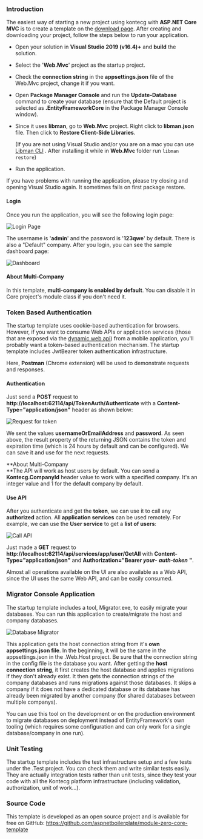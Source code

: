 ### Introduction

The easiest way of starting a new project using kontecg with **ASP.NET Core MVC** is to create a template on the [download page](/Templates). After creating and downloading your project, follow the steps below to run your application.

-   Open your solution in **Visual Studio 2019 (v16.4)+** and **build**
    the solution.
    
- Select the '**Web.Mvc**' project as the startup project.

- Check the **connection string** in the **appsettings.json** file of the Web.Mvc project, change it if you want.

-   Open **Package Manager Console** and run the **Update-Database** command
    to create your database (ensure that the Default project is selected as
    **.EntityFrameworkCore** in the Package Manager Console window).
    
- Since it uses **libman**, go to **Web.Mvc** project. Right click to **libman.json** file. Then click to **Restore Client-Side Libraries**. 

  (If you are not using Visual Studio and/or you are on a mac you can use [Libman CLI](https://github.com/aspnet/LibraryManager/wiki/Using-LibMan-CLI) . After installing it while in **Web.Mvc** folder run `libman restore`)

-   Run the application.

If you have problems with running the application, please try closing and
opening Visual Studio again. It sometimes fails on first package
restore.

#### Login

Once you run the application, you will see the following login page:

<img src="../images/module-zero-core-template-ui-login-2.png" alt="Login Page" class="img-thumbnail" />

The username is '**admin**' and the password is '**123qwe**' by default. There
is also a "Default" company. After you login, you can see the
sample dashboard page:

<img src="../images/module-zero-core-template-ui-home-2.png" alt="Dashboard" class="img-thumbnail" />

#### About Multi-Company

In this template, **multi-company is enabled by default**. You can
disable it in Core project's module class if you don't need it.

### Token Based Authentication

The startup template uses cookie-based authentication for browsers. However,
if you want to consume Web APIs or application services (those that are
exposed via the [dynamic web api](/Pages/Documents/Dynamic-Web-API)) from a
mobile application, you'll probably want a token-based authentication
mechanism. The startup template includes JwtBearer token authentication
infrastructure.

Here, **Postman** (Chrome extension) will be used to demonstrate
requests and responses.

#### Authentication

Just send a **POST** request to
**http://localhost:62114/api/TokenAuth/Authenticate** with a
**Content-Type="application/json"** header as shown below:

<img src="../images/aspnet-core-token-auth.png" alt="Request for token" class="img-thumbnail" />

We sent the values **usernameOrEmailAddress** and **password**. As seen
above, the result property of the returning JSON contains the token and expiration
time (which is 24 hours by default and can be configured). We can save
it and use for the next requests.

**About Multi-Company  
**The API will work as host users by default. You can send a **Kontecg.CompanyId**
header value to work with a specified company. It's an integer value and
1 for the default company by default.

#### Use API

After you authenticate and get the **token**, we can use it to call any
**authorized** action. All **application services** can be
used remotely. For example, we can use the **User service** to get a
**list of users**:

<img src="../images/token-request-v2.png" alt="Call API" class="img-thumbnail" />

Just made a **GET** request to
**http://localhost:62114/api/services/app/user/GetAll** with
**Content-Type="application/json"** and **Authorization="Bearer
*your-*** ***auth-token*** **"**.

Almost all operations available on the UI are also available as a Web API,
since the UI uses the same Web API, and can be easily consumed.

### Migrator Console Application

The startup template includes a tool, Migrator.exe, to easily migrate your
databases. You can run this application to create/migrate the host and
company databases.

<img src="../images/database-migrator.png" alt="Database Migrator" class="img-thumbnail" />

This application gets the host connection string from it's **own
appsettings.json file**. In the beginning, it will be the
same in the appsettings.json in the .Web.Host project.
Be sure that the connection string
in the config file is the database you want. After getting the **host**
**connection string**, it first creates the host database and applies
migrations if they don't already exist. It then gets the connection strings of the
company databases and runs migrations against those databases. It skips a
company if it does not have a dedicated database or its database has already
been migrated by another company (for shared databases between multiple
companys).

You can use this tool on the development or on the production environment to
migrate databases on deployment instead of EntityFramework's own
tooling (which requires some configuration and can only work for a single
database/company in one run).

### Unit Testing

The startup template includes the test infrastructure setup and a few tests
under the .Test project. You can check them and write similar tests
easily. They are actually integration tests rather than unit tests,
since they test your code with all the Kontecg platform infrastructure
(including validation, authorization, unit of work...).

### Source Code

This template is developed as an open source project and is available for free on GitHub:
<https://github.com/aspnetboilerplate/module-zero-core-template>
